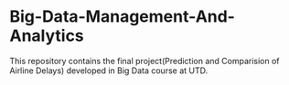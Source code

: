 # Big-Data-Management-And-Analytics
This repository contains the final project(Prediction and Comparision of Airline Delays) developed in Big Data course at UTD.
